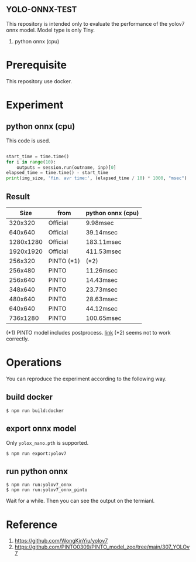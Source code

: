 YOLO-ONNX-TEST
----
This repository is intended only to evaluate the performance of the yolov7 onnx model. 
Model type is only Tiny.

1. python onnx (cpu)


# Prerequisite
This repository use docker.

# Experiment

## python onnx (cpu)
This code is used.
```py

start_time = time.time()
for i in range(10):
    outputs = session.run(outname, inp)[0]
elapsed_time = time.time() - start_time
print(img_size, 'fin. avr time:', (elapsed_time / 10) * 1000, "msec")

```
## Result

| Size      | from       | python onnx (cpu) |
| --------- | ---------- | ----------------- |
| 320x320   | Official   | 9.98msec          |
| 640x640   | Official   | 39.14msec         |
| 1280x1280 | Official   | 183.11msec        |
| 1920x1920 | Official   | 411.53msec        |
| 256x320   | PINTO (*1) | (*2)              |
| 256x480   | PINTO      | 11.26msec         |
| 256x640   | PINTO      | 14.43msec         |
| 348x640   | PINTO      | 23.73msec         |
| 480x640   | PINTO      | 28.63msec         |
| 640x640   | PINTO      | 44.12msec         |
| 736x1280  | PINTO      | 100.65msec        |

(*1) PINTO model includes postprocess. [link](https://github.com/PINTO0309/PINTO_model_zoo/tree/main/307_YOLOv7)
(*2) seems not to work correctly.



# Operations
You can reproduce the experiment according to the following way.

## build docker
```
$ npm run build:docker
```

## export onnx model
Only `yolox_nano.pth` is supported.
```
$ npm run export:yolov7
```

## run python onnx
```
$ npm run run:yolov7_onnx
$ npm run run:yolov7_onnx_pinto
```
Wait for a while. Then you can see the output on the termianl.

# Reference
1. https://github.com/WongKinYiu/yolov7
1. https://github.com/PINTO0309/PINTO_model_zoo/tree/main/307_YOLOv7

